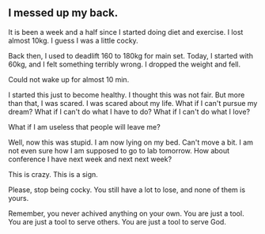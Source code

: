 <!-- ---
layout: post
category: life
--- -->

## I messed up my back.

It is been a week and a half since I started doing diet and exercise. I lost almost 10kg. I guess I was a little cocky.

Back then, I used to deadlift 160 to 180kg for main set. Today, I started with 60kg, and I felt something terribly wrong. I dropped the weight and fell.

Could not wake up for almost 10 min.

I started this just to become healthy. I thought this was not fair. But more than that, I was scared. I was scared about my life. What if I can't pursue my dream? What if I can't do what I have to do? What if I can't do what I love?

What if I am useless that people will leave me?

Well, now this was stupid.
I am now lying on my bed. Can't move a bit. I am not even sure how I am supposed to go to lab tomorrow. How about conference I have next week and next next week?

This is crazy.
This is a sign.

Please, stop being cocky. You still have a lot to lose, and none of them is yours.

Remember, you never achived anything on your own. You are just a tool. You are just a tool to serve others. You are just a tool to serve God.
